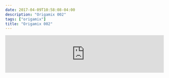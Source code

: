 ```yaml
---
date: 2017-04-09T10:58:08-04:00
description: "Origamix 002"
tags: ["origamix"]
title: "Origamix 002"
---
```


<iframe 
	width="100%" 
	height="120" 
	src="https://www.mixcloud.com/widget/iframe/?hide_cover=1&feed=%2FORIGAMIE%2Forigamix-2%2F" 
	frameborder="0" >
</iframe>

